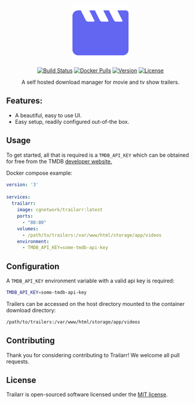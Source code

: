 <p align="center"><img width="150" src="https://raw.githubusercontent.com/cgnetwork/trailarr/master/docs/logo.png" alt="Trailarr logo"></p>

<p align="center">
    <a href="https://github.com/cgnetwork/trailarr/actions"><img src="https://img.shields.io/github/workflow/status/cgnetwork/trailarr/Master" alt="Build Status"></a>
  <a href="https://hub.docker.com/r/cgnetwork/trailarr"><img src="https://img.shields.io/docker/pulls/cgnetwork/trailarr" alt="Docker Pulls"></a>
    <a href="https://hub.docker.com/r/cgnetwork/trailarr/tags"><img src="https://img.shields.io/docker/v/cgnetwork/trailarr" alt="Version"></a>
    <a href="https://github.com/cgnetwork/trailarr/blob/master/LICENSE"><img src="https://img.shields.io/github/license/cgnetwork/trailarr" alt="License"></a>
</p>

<p align="center">
    A self hosted download manager for movie and tv show trailers.
</p>



## Features:

* A beautiful, easy to use UI.
* Easy setup, readily configured out-of-the box.

## Usage

To get started, all that is required is a `TMDB_API_KEY` which can be obtained for free from the TMDB [developer website.](https://developers.themoviedb.org/3/getting-started/introduction)

Docker compose example:

```yaml
version: '3'

services:
  trailarr:
    image: cgnetwork/trailarr:latest
    ports:
      - "80:80"
    volumes:
      - /path/to/trailers:/var/www/html/storage/app/videos
    environment:
      - TMDB_API_KEY=some-tmdb-api-key
```

## Configuration

A `TMDB_API_KEY` environment variable with a valid api key is required:

```bash
TMDB_API_KEY=some-tmdb-api-key
```

Trailers can be accessed on the host directory mounted to the container download directory:
```bash
/path/to/trailers:/var/www/html/storage/app/videos
```

## Contributing

Thank you for considering contributing to Trailarr! We welcome all pull requests.

## License

Trailarr is open-sourced software licensed under the [MIT license](https://github.com/cgnetwork/trailarr/blob/master/LICENSE).

